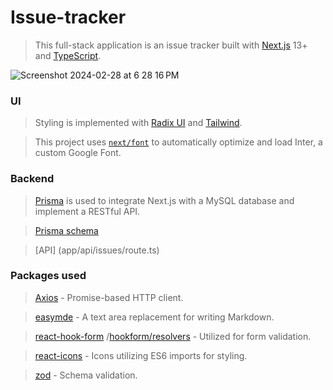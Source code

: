 # Issue-tracker

> This full-stack application is an issue tracker built with [Next.js](https://nextjs.org/) 13+ and [TypeScript](https://www.typescriptlang.org/).

![Screenshot 2024-02-28 at 6 28 16 PM](https://github.com/EddyKaggia/issue-tracker/assets/79530586/c144b1c6-01fa-47e3-80a4-cb0bfa9a6b33)

### UI

> Styling is implemented with [Radix UI](https://www.radix-ui.com/) and [Tailwind](https://tailwindcss.com/).

> This project uses [`next/font`](https://nextjs.org/docs/basic-features/font-optimization) to automatically optimize and load Inter, a custom Google Font.

### Backend

> [Prisma](https://www.prisma.io/docs/getting-started) is used to integrate Next.js with a MySQL database and implement a RESTful API.

> [Prisma schema](prisma/schema.prisma)

> [API] (app/api/issues/route.ts)

### Packages used

> [Axios](https://axios-http.com/docs/intro) - Promise-based HTTP client.

> [easymde](https://www.npmjs.com/package/easymde/v/next) - A text area replacement for writing Markdown.

> [react-hook-form](https://www.npmjs.com/package/react-hook-form) /[hookform/resolvers](https://www.npmjs.com/package/@hookform/resolvers) - Utilized for form validation.

> [react-icons](https://react-icons.github.io/react-icons/) - Icons utilizing ES6 imports for styling.

> [zod](https://www.npmjs.com/package/zod) - Schema validation.
